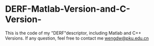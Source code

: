 # DERF-Matlab-Version-and-C-Version-
This is the code of my "DERF"descriptor, including Matlab and C++ Versions. If any question, feel free to contact me wengdw@pku.edu.cn

